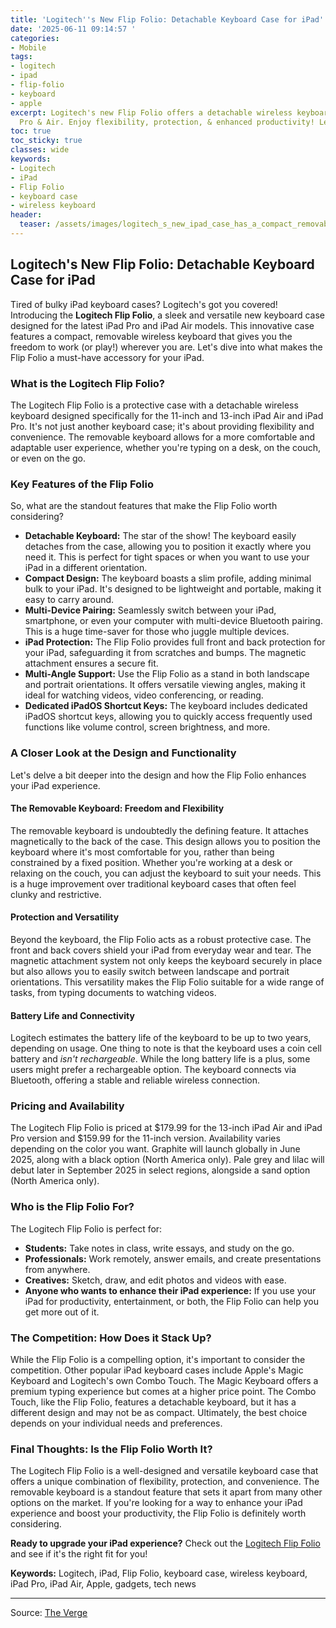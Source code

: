 ```yaml
---
title: 'Logitech''s New Flip Folio: Detachable Keyboard Case for iPad'
date: '2025-06-11 09:14:57 '
categories:
- Mobile
tags:
- logitech
- ipad
- flip-folio
- keyboard
- apple
excerpt: Logitech's new Flip Folio offers a detachable wireless keyboard for iPad
  Pro & Air. Enjoy flexibility, protection, & enhanced productivity! Learn more.
toc: true
toc_sticky: true
classes: wide
keywords:
- Logitech
- iPad
- Flip Folio
- keyboard case
- wireless keyboard
header:
  teaser: /assets/images/logitech_s_new_ipad_case_has_a_compact_removable_w_20250611091457.jpg
---
```


## Logitech's New Flip Folio: Detachable Keyboard Case for iPad

Tired of bulky iPad keyboard cases? Logitech's got you covered! Introducing the **Logitech Flip Folio**, a sleek and versatile new keyboard case designed for the latest iPad Pro and iPad Air models. This innovative case features a compact, removable wireless keyboard that gives you the freedom to work (or play!) wherever you are. Let's dive into what makes the Flip Folio a must-have accessory for your iPad.

### What is the Logitech Flip Folio?

The Logitech Flip Folio is a protective case with a detachable wireless keyboard designed specifically for the 11-inch and 13-inch iPad Air and iPad Pro. It's not just another keyboard case; it's about providing flexibility and convenience. The removable keyboard allows for a more comfortable and adaptable user experience, whether you're typing on a desk, on the couch, or even on the go.

### Key Features of the Flip Folio

So, what are the standout features that make the Flip Folio worth considering?

*   **Detachable Keyboard:** The star of the show! The keyboard easily detaches from the case, allowing you to position it exactly where you need it. This is perfect for tight spaces or when you want to use your iPad in a different orientation.
*   **Compact Design:** The keyboard boasts a slim profile, adding minimal bulk to your iPad. It's designed to be lightweight and portable, making it easy to carry around.
*   **Multi-Device Pairing:** Seamlessly switch between your iPad, smartphone, or even your computer with multi-device Bluetooth pairing. This is a huge time-saver for those who juggle multiple devices.
*   **iPad Protection:** The Flip Folio provides full front and back protection for your iPad, safeguarding it from scratches and bumps. The magnetic attachment ensures a secure fit.
*   **Multi-Angle Support:** Use the Flip Folio as a stand in both landscape and portrait orientations. It offers versatile viewing angles, making it ideal for watching videos, video conferencing, or reading.
*   **Dedicated iPadOS Shortcut Keys:** The keyboard includes dedicated iPadOS shortcut keys, allowing you to quickly access frequently used functions like volume control, screen brightness, and more.

### A Closer Look at the Design and Functionality

Let's delve a bit deeper into the design and how the Flip Folio enhances your iPad experience.

#### The Removable Keyboard: Freedom and Flexibility

The removable keyboard is undoubtedly the defining feature.  It attaches magnetically to the back of the case. This design allows you to position the keyboard where it's most comfortable for you, rather than being constrained by a fixed position. Whether you're working at a desk or relaxing on the couch, you can adjust the keyboard to suit your needs.  This is a huge improvement over traditional keyboard cases that often feel clunky and restrictive.

#### Protection and Versatility

Beyond the keyboard, the Flip Folio acts as a robust protective case. The front and back covers shield your iPad from everyday wear and tear.  The magnetic attachment system not only keeps the keyboard securely in place but also allows you to easily switch between landscape and portrait orientations. This versatility makes the Flip Folio suitable for a wide range of tasks, from typing documents to watching videos.

#### Battery Life and Connectivity

Logitech estimates the battery life of the keyboard to be up to two years, depending on usage. One thing to note is that the keyboard uses a coin cell battery and *isn't rechargeable*.  While the long battery life is a plus, some users might prefer a rechargeable option. The keyboard connects via Bluetooth, offering a stable and reliable wireless connection.

### Pricing and Availability

The Logitech Flip Folio is priced at $179.99 for the 13-inch iPad Air and iPad Pro version and $159.99 for the 11-inch version. Availability varies depending on the color you want. Graphite will launch globally in June 2025, along with a black option (North America only). Pale grey and lilac will debut later in September 2025 in select regions, alongside a sand option (North America only).

### Who is the Flip Folio For?

The Logitech Flip Folio is perfect for:

*   **Students:** Take notes in class, write essays, and study on the go.
*   **Professionals:** Work remotely, answer emails, and create presentations from anywhere.
*   **Creatives:** Sketch, draw, and edit photos and videos with ease.
*   **Anyone who wants to enhance their iPad experience:** If you use your iPad for productivity, entertainment, or both, the Flip Folio can help you get more out of it.

### The Competition: How Does it Stack Up?

While the Flip Folio is a compelling option, it's important to consider the competition. Other popular iPad keyboard cases include Apple's Magic Keyboard and Logitech's own Combo Touch. The Magic Keyboard offers a premium typing experience but comes at a higher price point. The Combo Touch, like the Flip Folio, features a detachable keyboard, but it has a different design and may not be as compact. Ultimately, the best choice depends on your individual needs and preferences.

### Final Thoughts: Is the Flip Folio Worth It?

The Logitech Flip Folio is a well-designed and versatile keyboard case that offers a unique combination of flexibility, protection, and convenience. The removable keyboard is a standout feature that sets it apart from many other options on the market. If you're looking for a way to enhance your iPad experience and boost your productivity, the Flip Folio is definitely worth considering.

**Ready to upgrade your iPad experience?** Check out the [Logitech Flip Folio](https://www.logitech.com) and see if it's the right fit for you!

**Keywords:** Logitech, iPad, Flip Folio, keyboard case, wireless keyboard, iPad Pro, iPad Air, Apple, gadgets, tech news

---

Source: [The Verge](https://www.theverge.com/news/684344/logitech-flip-folio-keyboard-case-bluetooth-apple-ipad-pro-air)
